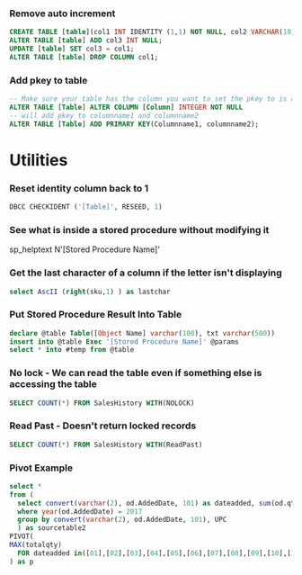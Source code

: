 
### Remove auto increment ##
```sql
CREATE TABLE [table](col1 INT IDENTITY (1,1) NOT NULL, col2 VARCHAR(10) NULL); 
ALTER TABLE [table] ADD col3 INT NULL; 
UPDATE [table] SET col3 = col1; 
ALTER TABLE [table] DROP COLUMN col1; 
```
### Add pkey to table
```sql
-- Make sure your table has the column you want to set the pkey to is an int
ALTER TABLE [Table] ALTER COLUMN [Column] INTEGER NOT NULL
-- will add pkey to columnname1 and columnname2
ALTER TABLE [Table] ADD PRIMARY KEY(Columnname1, columnname2); 
```
# Utilities
### Reset identity column back to 1
```sql
DBCC CHECKIDENT ('[Table]', RESEED, 1)
```
### See what is inside a stored procedure without modifying it
sp_helptext N'[Stored Procedure Name]'

### Get the last character of a column if the letter isn't displaying
```sql
select AscII (right(sku,1) ) as lastchar 
```

### Put Stored Procedure Result Into Table
```sql
declare @table Table([Object Name] varchar(100), txt varchar(500))
insert into @table Exec '[Stored Procedure Name]' @params
select * into #temp from @table
```

### No lock - We can read the table even if something else is accessing the table
```sql
SELECT COUNT(*) FROM SalesHistory WITH(NOLOCK)
```

### Read Past - Doesn't return locked records
```sql 
SELECT COUNT(*) FROM SalesHistory WITH(ReadPast)
```

### Pivot Example
```sql
select *
from (
  select convert(varchar(2), od.AddedDate, 101) as dateadded, sum(od.qty) as totalqty, UPC from Detail od
  where year(od.AddedDate) = 2017
  group by convert(varchar(2), od.AddedDate, 101), UPC
  ) as sourcetable2
PIVOT(
MAX(totalqty)
  FOR dateadded in([01],[02],[03],[04],[05],[06],[07],[08],[09],[10],[11],[12])
) as p
```